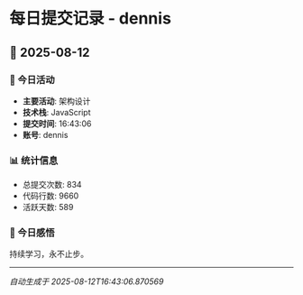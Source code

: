 # 每日提交记录 - dennis

## 📅 2025-08-12

### 🎯 今日活动
- **主要活动**: 架构设计
- **技术栈**: JavaScript
- **提交时间**: 16:43:06
- **账号**: dennis

### 📊 统计信息
- 总提交次数: 834
- 代码行数: 9660
- 活跃天数: 589

### 💭 今日感悟
持续学习，永不止步。

---
*自动生成于 2025-08-12T16:43:06.870569*
